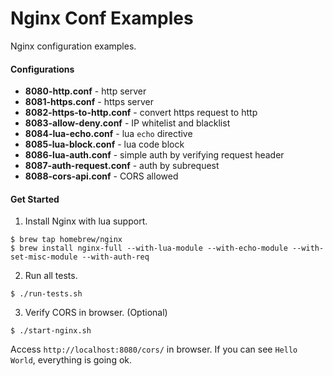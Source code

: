 # Nginx Conf Examples
Nginx configuration examples.

#### Configurations
- **8080-http.conf** - http server
- **8081-https.conf** - https server
- **8082-https-to-http.conf** - convert https request to http
- **8083-allow-deny.conf** - IP whitelist and blacklist
- **8084-lua-echo.conf** - lua `echo` directive
- **8085-lua-block.conf** - lua code block
- **8086-lua-auth.conf** - simple auth by verifying request header
- **8087-auth-request.conf** - auth by subrequest
- **8088-cors-api.conf** - CORS allowed

#### Get Started
1. Install Nginx with lua support.
```
$ brew tap homebrew/nginx
$ brew install nginx-full --with-lua-module --with-echo-module --with-set-misc-module --with-auth-req
```
2. Run all tests.
```
$ ./run-tests.sh
```
3. Verify CORS in browser. (Optional)
```
$ ./start-nginx.sh
```
Access `http://localhost:8080/cors/` in browser.
If you can see `Hello World`, everything is going ok.
